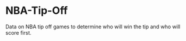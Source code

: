 # NBA-Tip-Off
Data on NBA tip off games to determine who will win the tip and who will score first.
